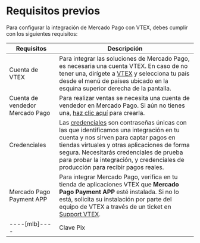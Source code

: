 # Requisitos previos

Para configurar la integración de Mercado Pago con VTEX, debes cumplir con los siguientes requisitos:

| Requisitos | Descripción |
| --- | --- |
| Cuenta de VTEX | Para integrar las soluciones de Mercado Pago, es necesaria una cuenta VTEX. En caso de no tener una, dirígete a [VTEX](https://vtex.com/ar-es/contacto/)  y selecciona tu país desde el menú de países ubicado en la esquina superior derecha de la pantalla.|
| Cuenta de vendedor Mercado Pago | Para realizar ventas se necesita una cuenta de vendedor en Mercado Pago. Si aún no tienes una, [haz clic aquí](https://www.mercadopago[FAKER][URL][DOMAIN]/hub/registration/landing) para crearla.|
| Credenciales | Las [credenciales](/developers/es/docs/vtex/additional-content/your-integrations/credentials) son contraseñas únicas con las que identificamos una integración en tu cuenta y nos sirven para captar pagos en tiendas virtuales y otras aplicaciones de forma segura. Necesitarás credenciales de prueba para probar la integración, y credenciales de producción para recibir pagos reales.|
| Mercado Pago Payment APP |Para integrar Mercado Pago, verifica en tu tienda de aplicaciones VTEX que **Mercado Pago Payment APP** esté instalada. Si no lo está, solicita su instalación por parte del equipo de VTEX a través de un ticket en [Support VTEX](https://help.vtex.com/es/support).|
----[mlb]----| Clave Pix | Para disponibilizar Pix en tu integración con Mercado Pago, es necesario que tu Clave Pix esté configurada. Si aún no las creaste, mira el [video](https://www.youtube.com/watch?v=60tApKYVnkA) y consulta el paso a paso. | ------------